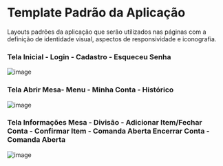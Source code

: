 # Template Padrão da Aplicação


Layouts padrões da aplicação que serão utilizados nas páginas com a definição de identidade visual, aspectos de responsividade e iconografia.

### Tela Inicial - Login - Cadastro - Esqueceu Senha

![image](https://github.com/ICEI-PUC-Minas-PMV-ADS/pmv-ads-2023-2-e3-proj-mov-t2-choppanheiro/assets/114542015/dfdea8c9-5f81-41a9-a126-ec17eb4ec6c9)


### Tela Abrir Mesa- Menu - Minha Conta - Histórico

![image](https://github.com/ICEI-PUC-Minas-PMV-ADS/pmv-ads-2023-2-e3-proj-mov-t2-choppanheiro/assets/114542015/f9f8b124-a9c6-4191-8b03-639fd7e005c2)


### Tela Informações Mesa - Divisão - Adicionar Item/Fechar Conta - Confirmar Item - Comanda Aberta Encerrar Conta - Comanda Aberta 

![image](https://github.com/ICEI-PUC-Minas-PMV-ADS/pmv-ads-2023-2-e3-proj-mov-t2-choppanheiro/assets/114542015/d8f9e966-6839-45bd-95c8-e5e643f9756d)
